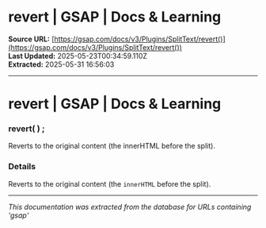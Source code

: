 # revert | GSAP | Docs & Learning

**Source URL:** [https://gsap.com/docs/v3/Plugins/SplitText/revert()](https://gsap.com/docs/v3/Plugins/SplitText/revert())  
**Last Updated:** 2025-05-23T00:34:59.110Z  
**Extracted:** 2025-05-31 16:56:03

---

# revert | GSAP | Docs & Learning

### revert( ) ;

Reverts to the original content (the innerHTML before the split).

### Details[​](#details "Direct link to Details")

Reverts to the original content (the `innerHTML` before the split).

---

*This documentation was extracted from the database for URLs containing 'gsap'*
